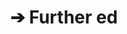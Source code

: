 ---
title: "&#10132; Further ed"
excerpt: "test <br/><img src='/images/thn_front_archivo_iteso_1.png'>"
collection: further_education
---